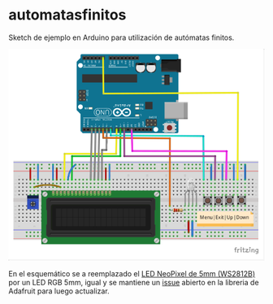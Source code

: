 # automatasfinitos
Sketch de ejemplo en Arduino para utilización de autómatas finitos.

![Esquemático en Fritzing por @klhernandez42](https://raw.githubusercontent.com/klhernandez42/automatasfinitos/master/fzz/automatasFinitos_.png)

En el esquemático se a reemplazado el [LED NeoPixel de 5mm (WS2812B)](https://www.adafruit.com/product/1938) por un LED RGB 5mm, igual y se mantiene un [issue](https://github.com/adafruit/Fritzing-Library/issues/126) abierto en la libreria de Adafruit para luego actualizar.
